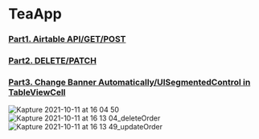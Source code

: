 # TeaApp
### [Part1. Airtable API/GET/POST](https://medium.com/彼得潘的-swift-ios-app-開發教室/麻古茶坊macu-訂飲料app-part1-airtable串接-下載-上傳-9de592c4bdfb)
### [Part2. DELETE/PATCH](https://alishatsai9.medium.com/ios-麻古茶坊macu-訂飲料app-part2-刪除-修改-70ce8e9b54d8)
### [Part3. Change Banner Automatically/UISegmentedControl in TableViewCell](https://alishatsai9.medium.com/ios-麻古茶坊macu-訂飲料app-part3-自動切換廣告橫幅-uisegmentedcontrol-in-tableviewcell-c3065ea79faf)
![Kapture 2021-10-11 at 16 04 50](https://user-images.githubusercontent.com/48798659/137591862-95127bff-db33-4bcf-9035-e5bc1e8f76b2.gif)
![Kapture 2021-10-11 at 16 13 04_deleteOrder](https://user-images.githubusercontent.com/48798659/137592013-41e401f9-4261-4354-8fe3-df4820a97d88.gif)
![Kapture 2021-10-11 at 16 13 49_updateOrder](https://user-images.githubusercontent.com/48798659/137592070-92d3d88d-3ca6-472c-9bb2-eec3a8c1904f.gif)

